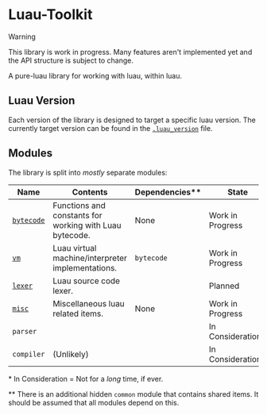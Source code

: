 # Luau-Toolkit

> [!WARNING]
> This library is work in progress. Many features aren't implemented yet and the
> API structure is subject to change.

A pure-luau library for working with luau, within luau.

## Luau Version

Each version of the library is designed to target a specific luau version. The
currently target version can be found in the [`.luau_version`](./.luau_version)
file.

## Modules

The library is split into _mostly_ separate modules:

| Name                      | Contents                                                | Dependencies\*\* | State              |
| ------------------------- | ------------------------------------------------------- | ---------------- | ------------------ |
| [`bytecode`](./bytecode/) | Functions and constants for working with Luau bytecode. | None             | Work in Progress   |
| [`vm`](./vm/)             | Luau virtual machine/interpreter implementations.       | `bytecode`       | Work in Progress   |
| [`lexer`](./lexer/)       | Luau source code lexer.                                 |                  | Planned            |
| [`misc`](./misc/)         | Miscellaneous luau related items.                       | None             | Work in Progress   |
| `parser`                  |                                                         |                  | In Consideration\* |
| `compiler`                | (Unlikely)                                              |                  | In Consideration\* |

\* In Consideration = Not for a _long_ time, if ever.

\*\* There is an additional hidden `common` module that contains shared items.
It should be assumed that all modules depend on this.

